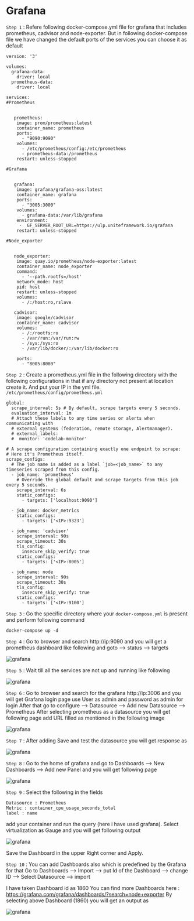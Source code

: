 
# Grafana

`Step 1` :
	Refere following docker-compose.yml file for grafana that includes prometheus, cadvisor and node-exporter. But in following docker-compose file we have changed the default ports of the services you can choose it as default 

```
version: '3'

volumes:
  grafana-data:
    driver: local
  prometheus-data:
    driver: local

services:
#Prometheus 


   prometheus:
    image: prom/prometheus:latest
    container_name: prometheus
    ports:
      - "9090:9090"
    volumes:
      - /etc/prometheus/config:/etc/prometheus
      - prometheus-data:/prometheus
    restart: unless-stopped

#Grafana


   grafana:
    image: grafana/grafana-oss:latest
    container_name: grafana
    ports:
      - "3005:3000"
    volumes:
      - grafana-data:/var/lib/grafana
    environment:
     -  GF_SERVER_ROOT_URL=https://ulp.uniteframework.io/grafana
    restart: unless-stopped

#Node_exporter


   node_exporter:
    image: quay.io/prometheus/node-exporter:latest
    container_name: node_exporter
    command:
      - '--path.rootfs=/host'
    network_mode: host
    pid: host
    restart: unless-stopped
    volumes:
      - /:/host:ro,rslave

   cadvisor:
    image: google/cadvisor
    container_name: cadvisor
    volumes:
      - /:/rootfs:ro
      - /var/run:/var/run:rw
      - /sys:/sys:ro
      - /var/lib/docker/:/var/lib/docker:ro
   
    ports:
      - "8005:8080"
```



 
`Step 2` :
	Create a prometheus.yml file in the following directory with the following configurations in that if any directory not present at location create it. And put your IP in the yml file.
		`/etc/prometheus/config/prometheus.yml`

```         
global:
  scrape_interval: 5s # By default, scrape targets every 5 seconds.
  evaluation_interval: 1m
  # Attach these labels to any time series or alerts when communicating with
  # external systems (federation, remote storage, Alertmanager).
  # external_labels:
  #  monitor: 'codelab-monitor'

# A scrape configuration containing exactly one endpoint to scrape:
# Here it's Prometheus itself.
scrape_configs:
  # The job name is added as a label `job=<job_name>` to any timeseries scraped from this config.
  - job_name: 'prometheus'
    # Override the global default and scrape targets from this job every 5 seconds.
    scrape_interval: 6s
    static_configs:
      - targets: ['localhost:9090']

  - job_name: docker_metrics
    static_configs:
      - targets: ['<IP>:9323']

  - job_name: 'cadvisor'
    scrape_interval: 90s
    scrape_timeout: 30s
    tls_config:
      insecure_skip_verify: true
    static_configs:
      - targets: ['<IP>:8005']

  - job_name: node
    scrape_interval: 90s
    scrape_timeout: 30s
    tls_config:
      insecure_skip_verify: true
    static_configs:
      - targets: ['<IP>:9100']
```

`Step 3` : 
	Go the specific directory where your `docker-compose.yml` is present and perform following command 
```			
docker-compose up -d 
```

`Step 4` : 
 	Go to browser and search http://ip:9090 and you will get a prometheus dashboard like following  and goto —> status —-> targets

![grafana](../../static/grafana_img/img1.png)

`Step 5` :
	Wait till all the services are not up and running like following 

![grafana](../../static/grafana_img/img2.png)


`Step 6` :
	Go to browser and search for the grafana http://ip:3006 and you will get Grafana login page use User as admin and password as admin for login 
After that go to configure —> Datasource —> Add new Datasource —> Prometheus 
After selecting prometheus as a datasource you will get following page add URL filled as mentioned in the following image

![grafana](../../static/grafana_img/img3.png)

`Step 7` : After adding Save and test the datasource you will get response as 

![grafana](../../static/grafana_img/img4.png)


`Step 8` :
	Go to the home of grafana and go to Dashboards —> New Dashboards —> Add new Panel and you will get following page 

![grafana](../../static/grafana_img/img5.png)  
  

`Step 9` : Select the following in the fields 


	Datasource : Prometheus 
	Metric : container_cpu_usage_seconds_total
	label : name


add your container and run the query (here i have used grafana). Select virtualization as Gauge and you will get following output  

![grafana](../../static/grafana_img/img6.png) 

Save the Dashboard in the upper Right corner and Apply.



`Step 10` :
	You can add Dashboards also which is predefined by the Grafana for that Go to 
Dashboards —> Import —> put Id of the Dashboard —> change ID —> Select Datasource —> import 

I have taken Dashboard id as 1860
You can find more Dashboards here : https://grafana.com/grafana/dashboards/?search=node+exporter
By selecting above Dashboard (1860) you will get an output as 

![grafana](../../static/grafana_img/img7.png)